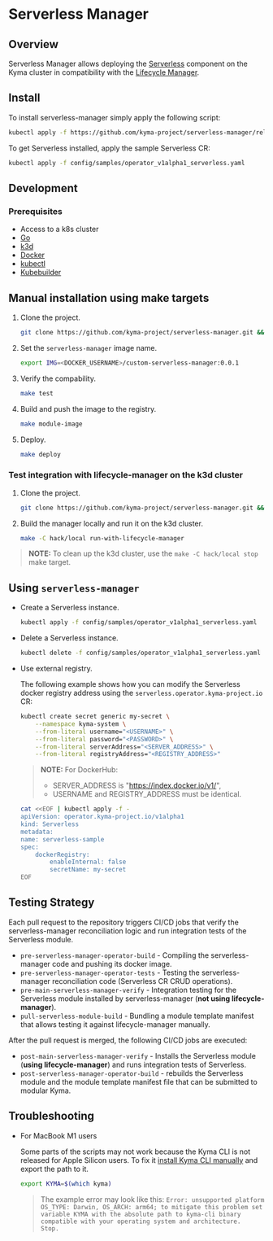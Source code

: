 # Serverless Manager

## Overview

Serverless Manager allows deploying the [Serverless](https://kyma-project.io/docs/kyma/latest/01-overview/serverless/) component on the Kyma cluster in compatibility with the [Lifecycle Manager](https://github.com/kyma-project/lifecycle-manager).

## Install

To install serverless-manager simply apply the following script:

```bash
kubectl apply -f https://github.com/kyma-project/serverless-manager/releases/latest/download/serverless-manager.yaml
```

To get Serverless installed, apply the sample Serverless CR:

```bash
kubectl apply -f config/samples/operator_v1alpha1_serverless.yaml
```

## Development

### Prerequisites

- Access to a k8s cluster
- [Go](https://go.dev/)
- [k3d](https://k3d.io/)
- [Docker](https://www.docker.com/)
- [kubectl](https://kubernetes.io/docs/tasks/tools/)
- [Kubebuilder](https://book.kubebuilder.io/)


## Manual installation using make targets

1. Clone the project.

    ```bash
    git clone https://github.com/kyma-project/serverless-manager.git && cd serverless-manager/
    ```

2. Set the `serverless-manager` image name.

    ```bash
    export IMG=<DOCKER_USERNAME>/custom-serverless-manager:0.0.1
    ```

3. Verify the compability.

    ```bash
    make test
    ```

4. Build and push the image to the registry.

    ```bash
    make module-image
    ```

5. Deploy.

    ```bash
    make deploy
    ```

### Test integration with lifecycle-manager on the k3d cluster

1. Clone the project.

    ```bash
    git clone https://github.com/kyma-project/serverless-manager.git && cd serverless-manager/
    ```

2. Build the manager locally and run it on the k3d cluster.

    ```bash
    make -C hack/local run-with-lifecycle-manager
    ```

> **NOTE:** To clean up the k3d cluster, use the `make -C hack/local stop` make target.


## Using `serverless-manager`

- Create a Serverless instance.

    ```bash
    kubectl apply -f config/samples/operator_v1alpha1_serverless.yaml
    ```

- Delete a Serverless instance.

    ```bash
    kubectl delete -f config/samples/operator_v1alpha1_serverless.yaml
    ```

- Use external registry.

    The following example shows how you can modify the Serverless docker registry address using the `serverless.operator.kyma-project.io` CR:

    ```bash
    kubectl create secret generic my-secret \
        --namespace kyma-system \
        --from-literal username="<USERNAME>" \
        --from-literal password="<PASSWORD>" \
        --from-literal serverAddress="<SERVER_ADDRESS>" \
        --from-literal registryAddress="<REGISTRY_ADDRESS>"
    ```

    > **NOTE:** For DockerHub: 
    > - SERVER_ADDRESS is "https://index.docker.io/v1/",
    > - USERNAME and REGISTRY_ADDRESS must be identical.

    ```bash
    cat <<EOF | kubectl apply -f -
    apiVersion: operator.kyma-project.io/v1alpha1
    kind: Serverless
    metadata:
    name: serverless-sample
    spec:
        dockerRegistry:
            enableInternal: false
            secretName: my-secret
    EOF
    ```
## Testing Strategy

Each pull request to the repository triggers CI/CD jobs that verify the serverless-manager reconciliation logic and run integration tests of the Serverless module.

- `pre-serverless-manager-operator-build` - Compiling the serverless-manager code and pushing its docker image.
- `pre-serverless-manager-operator-tests` - Testing the serverless-manager reconciliation code (Serverless CR CRUD operations).
- `pre-main-serverless-manager-verify` - Integration testing for the Serverless module installed by serverless-manager (**not using lifecycle-manager**).
- `pull-serverless-module-build` - Bundling a module template manifest that allows testing it against lifecycle-manager manually. 

After the pull request is merged, the following CI/CD jobs are executed:

 - `post-main-serverless-manager-verify` - Installs the Serverless module (**using lifecycle-manager**) and runs integration tests of Serverless.
 - `post-serverless-manager-operator-build` - rebuilds the Serverless module and the module template manifest file that can be submitted to modular Kyma.
 
## Troubleshooting

- For MacBook M1 users

    Some parts of the scripts may not work because the Kyma CLI is not released for Apple Silicon users. To fix it [install Kyma CLI manually](https://github.com/kyma-project/cli#installation) and export the path to it.

    ```bash
    export KYMA=$(which kyma)
    ```

    > The example error may look like this: `Error: unsupported platform OS_TYPE: Darwin, OS_ARCH: arm64; to mitigate this problem set variable KYMA with the absolute path to kyma-cli binary compatible with your operating system and architecture.  Stop.`
